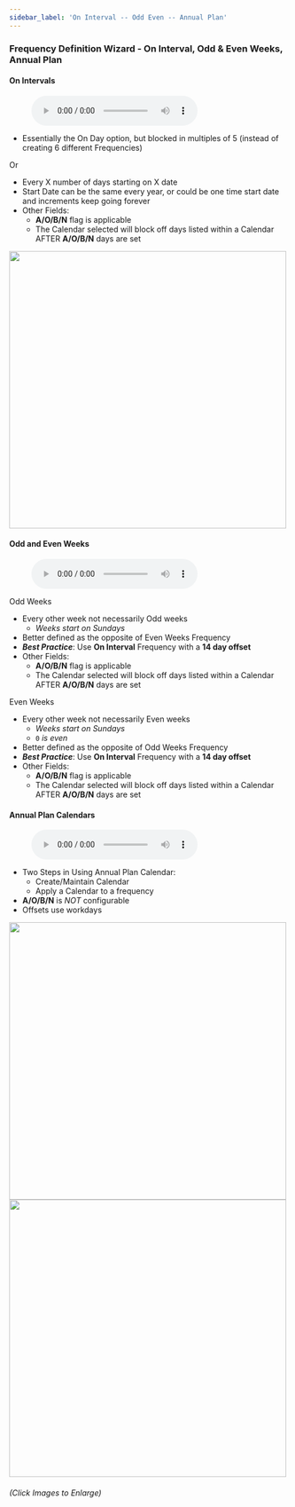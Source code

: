 ```yaml
---
sidebar_label: 'On Interval -- Odd Even -- Annual Plan'
---
```


### Frequency Definition Wizard - On Interval, Odd & Even Weeks, Annual Plan

#### On Intervals

<figure>
    <audio
        controls
        src="audiobasic/FrequencyDefinitionWizardOnIntervals.mp3">
            Your browser does not support the
            <code>audio</code> element.
    </audio>
</figure>

* Essentially the On Day option, but blocked in multiples of 5 (instead of creating 6 different Frequencies)

Or

  * Every X number of days starting on X date
  * Start Date can be the same every year, or could be one time start date and increments keep going forever
* Other Fields:
  * **A/O/B/N** flag is applicable
  * The Calendar selected will block off days listed within a Calendar AFTER **A/O/B/N** days are set

<a href="imgbasic/243.png" target="_blank"><img src="imgbasic/243.png" width="500"></img></a>

#### Odd and Even Weeks

<figure>
    <audio
        controls
        src="audiobasic/FrequencyDefinitionWizardOddAndEvenWeeks.mp3">
            Your browser does not support the
            <code>audio</code> element.
    </audio>
</figure>

Odd Weeks

* Every other week not necessarily Odd weeks
  * _Weeks start on Sundays_
* Better defined as the opposite of Even Weeks Frequency
* **_Best Practice_**: Use **On Interval** Frequency with a **14 day offset**
* Other Fields:
  * **A/O/B/N** flag is applicable
  * The Calendar selected will block off days listed within a Calendar AFTER **A/O/B/N** days are set

Even Weeks

* Every other week not necessarily Even weeks
  * _Weeks start on Sundays_
  * ```0``` _is even_
* Better defined as the opposite of Odd Weeks Frequency
* **_Best Practice_**: Use **On Interval** Frequency with a **14 day offset**
* Other Fields:
  * **A/O/B/N** flag is applicable
  * The Calendar selected will block off days listed within a Calendar AFTER **A/O/B/N** days are set

#### Annual Plan Calendars

<figure>
    <audio
        controls
        src="audiobasic/FrequencyDefinitionWizardAnnualPlanCalendars.mp3">
            Your browser does not support the
            <code>audio</code> element.
    </audio>
</figure>

* Two Steps in Using Annual Plan Calendar:
  * Create/Maintain Calendar
  * Apply a Calendar to a frequency
* **A/O/B/N** is _NOT_ configurable 
* Offsets use workdays

<a href="imgbasic/244.png" target="_blank"><img src="imgbasic/244.png" width="500"></img></a>  
<a href="imgbasic/245.png" target="_blank"><img src="imgbasic/245.png" width="500"></img></a>  

###### (Click Images to Enlarge)